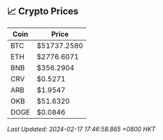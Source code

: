 ## 📈 Crypto Prices

| Coin | Price |
| ---- | ----- |
| BTC | $51737.2580 |
| ETH | $2776.6071 |
| BNB | $356.2904 |
| CRV | $0.5271 |
| ARB | $1.9547 |
| OKB | $51.6320 |
| DOGE | $0.0846 |

_Last Updated: 2024-02-17 17:46:58.865 +0800 HKT_